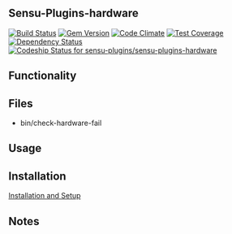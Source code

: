 ## Sensu-Plugins-hardware

[ ![Build Status](https://travis-ci.org/sensu-plugins/sensu-plugins-hardware.svg?branch=master)](https://travis-ci.org/sensu-plugins/sensu-plugins-hardware)
[![Gem Version](https://badge.fury.io/rb/sensu-plugins-hardware.svg)](http://badge.fury.io/rb/sensu-plugins-hardware)
[![Code Climate](https://codeclimate.com/github/sensu-plugins/sensu-plugins-hardware/badges/gpa.svg)](https://codeclimate.com/github/sensu-plugins/sensu-plugins-hardware)
[![Test Coverage](https://codeclimate.com/github/sensu-plugins/sensu-plugins-hardware/badges/coverage.svg)](https://codeclimate.com/github/sensu-plugins/sensu-plugins-hardware)
[![Dependency Status](https://gemnasium.com/sensu-plugins/sensu-plugins-hardware.svg)](https://gemnasium.com/sensu-plugins/sensu-plugins-hardware)
[ ![Codeship Status for sensu-plugins/sensu-plugins-hardware](https://codeship.com/projects/0f4809d0-db96-0132-9804-0eed4ec53b27/status?branch=master)](https://codeship.com/projects/79665)

## Functionality

## Files
 * bin/check-hardware-fail

## Usage

## Installation

[Installation and Setup](https://github.com/sensu-plugins/documentation/blob/master/user_docs/installation_instructions.md)

## Notes